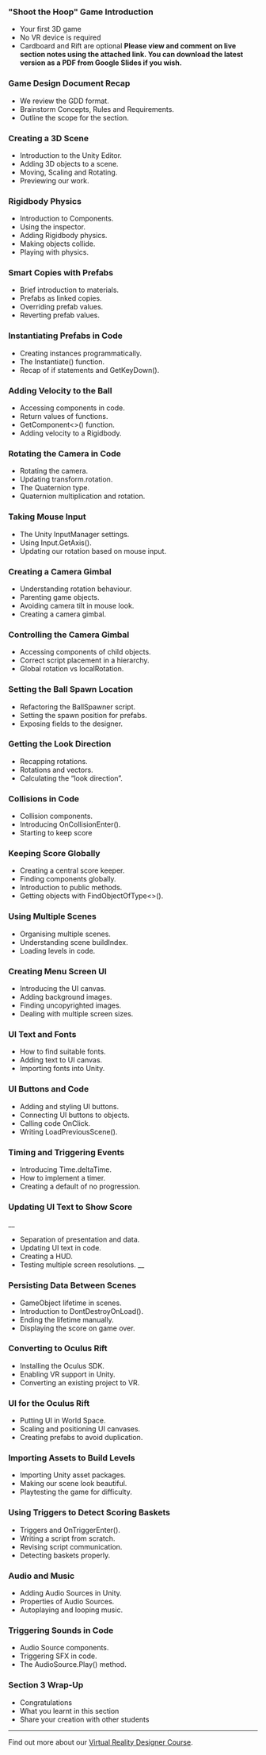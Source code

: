 ### "Shoot the Hoop" Game Introduction ###

+ Your first 3D game
+ No VR device is required
+ Cardboard and Rift are optional
**Please view and comment on live section notes using the attached link. You can download the latest version as a PDF from Google Slides if you wish.**

### Game Design Document Recap ###

+ We review the GDD format.
+ Brainstorm Concepts, Rules and Requirements.
+ Outline the scope for the section.

### Creating a 3D Scene ###

+ Introduction to the Unity Editor.
+ Adding 3D objects to a scene.
+ Moving, Scaling and Rotating.
+ Previewing our work.

### Rigidbody Physics ###

+ Introduction to Components.
+ Using the inspector.
+ Adding Rigidbody physics.
+ Making objects collide.
+ Playing with physics.

### Smart Copies with Prefabs ###

+ Brief introduction to materials.
+ Prefabs as linked copies.
+ Overriding prefab values.
+ Reverting prefab values.

### Instantiating Prefabs in Code ###

+ Creating instances programmatically.
+ The Instantiate() function.
+ Recap of if statements and GetKeyDown().

### Adding Velocity to the Ball ###

+ Accessing components in code.
+ Return values of functions.
+ GetComponent<>() function.
+ Adding velocity to a Rigidbody.

### Rotating the Camera in Code ###

+ Rotating the camera.
+ Updating transform.rotation.
+ The Quaternion type.
+ Quaternion multiplication and rotation.

### Taking Mouse Input ###

+ The Unity InputManager settings.
+ Using Input.GetAxis().
+ Updating our rotation based on mouse input.

### Creating a Camera Gimbal ###

+ Understanding rotation behaviour.
+ Parenting game objects.
+ Avoiding camera tilt in mouse look.
+ Creating a camera gimbal.

### Controlling the Camera Gimbal ###

+ Accessing components of child objects.
+ Correct script placement in a hierarchy.
+ Global rotation vs localRotation.

### Setting the Ball Spawn Location ###

+ Refactoring the BallSpawner script.
+ Setting the spawn position for prefabs.
+ Exposing fields to the designer.

### Getting the Look Direction ###

+ Recapping rotations.
+ Rotations and vectors.
+ Calculating the “look direction”.

### Collisions in Code ###

+ Collision components.
+ Introducing OnCollisionEnter().
+ Starting to keep score

### Keeping Score Globally ###

+ Creating a central score keeper.
+ Finding components globally.
+ Introduction to public methods.
+ Getting objects with FindObjectOfType<>().

### Using Multiple Scenes ###

+ Organising multiple scenes.
+ Understanding scene buildIndex.
+ Loading levels in code.

### Creating Menu Screen UI ###

+ Introducing the UI canvas.
+ Adding background images.
+ Finding uncopyrighted images.
+ Dealing with multiple screen sizes.

### UI Text and Fonts ###

+ How to find suitable fonts.
+ Adding text to UI canvas.
+ Importing fonts into Unity.

### UI Buttons and Code ###

+ Adding and styling UI buttons.
+ Connecting UI buttons to objects.
+ Calling code OnClick.
+ Writing LoadPreviousScene().

### Timing and Triggering Events ###

+ Introducing Time.deltaTime.
+ How to implement a timer.
+ Creating a default of no progression.

### Updating UI Text to Show Score ###

__
+ Separation of presentation and data. 
+ Updating UI text in code. 
+ Creating a HUD. 
+ Testing multiple screen resolutions. 
__

### Persisting Data Between Scenes ###

+ GameObject lifetime in scenes. 
+ Introduction to DontDestroyOnLoad(). 
+ Ending the lifetime manually. 
+ Displaying the score on game over.

### Converting to Oculus Rift ###

+ Installing the Oculus SDK. 
+ Enabling VR support in Unity. 
+ Converting an existing project to VR.

### UI for the Oculus Rift ###

+ Putting UI in World Space.
+ Scaling and positioning UI canvases. 
+ Creating prefabs to avoid duplication.

### Importing Assets to Build Levels ###

+ Importing Unity asset packages. 
+ Making our scene look beautiful. 
+ Playtesting the game for difficulty.

### Using Triggers to Detect Scoring Baskets ###

+ Triggers and OnTriggerEnter(). 
+ Writing a script from scratch. 
+ Revising script communication. 
+ Detecting baskets properly.

### Audio and Music ###

+ Adding Audio Sources in Unity. 
+ Properties of Audio Sources. 
+ Autoplaying and looping music.

### Triggering Sounds in Code ###

+ Audio Source components. 
+ Triggering SFX in code.
+ The AudioSource.Play() method.

### Section 3 Wrap-Up ###

+ Congratulations
+ What you learnt in this section
+ Share your creation with other students

---
Find out more about our [Virtual Reality Designer Course](https://www.udemy.com/vrcourse/?couponCode=GitHubDiscount).

